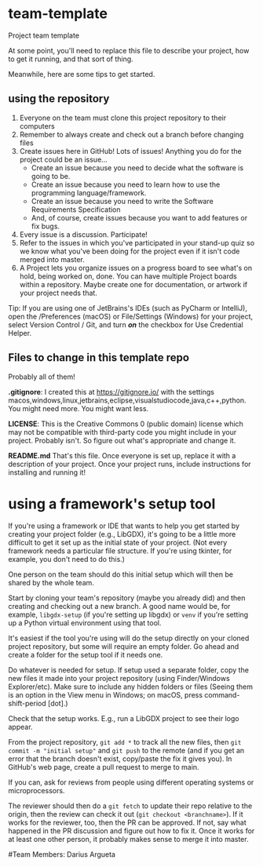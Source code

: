 # team-template
Project team template

At some point, you'll need to replace this file to describe your project, how to get it running, and that sort of thing.

Meanwhile, here are some tips to get started.

## using the repository

1. Everyone on the team must clone this project repository to their computers
3. Remember to always create and check out a branch before changing files
2. Create issues here in GitHub! Lots of issues! Anything you do for the project could be an issue...
    * Create an issue because you need to decide what the software is going to be.
    * Create an issue because you need to learn how to use the programming language/framework.
    * Create an issue because you need to write the Software Requirements Specification
    * And, of course, create issues because you want to add features or fix bugs.
3. Every issue is a discussion. Participate!
4. Refer to the issues in which you've participated in your stand-up quiz so we know what you've been doing for the project even if it isn't code merged into master.
5. A Project lets you organize issues on a progress board to see what's on hold, being worked on, done. You can have multiple Project boards within a repository. Maybe create one for documentation, or artwork if your project needs that.

Tip: If you are using one of JetBrains's IDEs (such as PyCharm or IntelliJ), open the <Application>/Preferences (macOS) or File/Settings (Windows) for your project, select Version Control / Git, and turn ***on*** the checkbox for Use Credential Helper.

## Files to change in this template repo
Probably all of them!

**.gitignore**: I created this at https://gitignore.io/ with the settings macos,windows,linux,jetbrains,eclipse,visualstudiocode,java,c++,python. You might need more. You might want less.

**LICENSE**: This is the Creative Commons 0 (public domain) license which may not be compatible with third-party code you might include in your project. Probably isn't. So figure out what's appropriate and change it.

**README.md** That's this file. Once everyone is set up, replace it with a description of your project. Once your project runs, include instructions for installing and running it!

# using a framework's setup tool
If you're using a framework or IDE that wants to help you get started by creating your project folder (e.g., LibGDX), it's going to be a little more difficult to get it set up as the initial state of your project. (Not every framework needs a particular file structure. If you're using tkinter, for example, you don't need to do this.)

One person on the team should do this initial setup which will then be shared by the whole team. 

Start by cloning your team's repository (maybe you already did) and then creating and checking out a new branch. A good name would be, for example, `libgdx-setup` (if you're setting up libgdx) or `venv` if you're setting up a Python virtual environment using that tool.

It's easiest if the tool you're using will do the setup directly on your cloned project repository, but some will require an empty folder. Go ahead and create a folder for the setup tool if it needs one. 

Do whatever is needed for setup. If setup used a separate folder, copy the new files it made into your project repository (using Finder/Windows Explorer/etc). Make sure to include any hidden folders or files (Seeing them is an option in the View menu in Windows; on macOS, press command-shift-period [dot].)  

Check that the setup works. E.g., run a LibGDX project to see their logo appear.

From the project repository, `git add *` to track all the new files, then `git commit -m "initial setup"` and `git push` to the remote (and if you get an error that the branch doesn't exist, copy/paste the fix it gives you). In GitHub's web page, create a pull request to merge to main.

If you can, ask for reviews from people using different operating systems or microprocessors.

The reviewer should then do a ``git fetch`` to update their repo relative to the origin, then the review can  check it out (``git checkout <branchname>``). If it works for the reviewer, too, then the PR can be approved. If not, say what happened in the PR discussion and figure out how to fix it. Once it works for at least one other person, it probably makes sense to merge it into master.

#Team Members:
Darius Argueta

